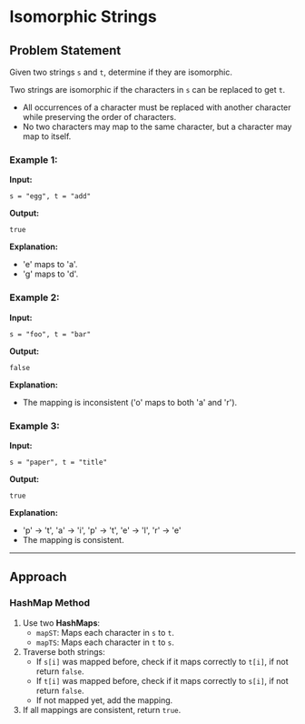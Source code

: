 # Isomorphic Strings

## Problem Statement
Given two strings `s` and `t`, determine if they are isomorphic.

Two strings are isomorphic if the characters in `s` can be replaced to get `t`.

- All occurrences of a character must be replaced with another character while preserving the order of characters.
- No two characters may map to the same character, but a character may map to itself.

### Example 1:
**Input:**
```
s = "egg", t = "add"
```
**Output:**
```
true
```
**Explanation:**
- 'e' maps to 'a'.
- 'g' maps to 'd'.

### Example 2:
**Input:**
```
s = "foo", t = "bar"
```
**Output:**
```
false
```
**Explanation:**
- The mapping is inconsistent ('o' maps to both 'a' and 'r').

### Example 3:
**Input:**
```
s = "paper", t = "title"
```
**Output:**
```
true
```
**Explanation:**
- 'p' → 't', 'a' → 'i', 'p' → 't', 'e' → 'l', 'r' → 'e'
- The mapping is consistent.

---

## Approach

### **HashMap Method**
1. Use two **HashMaps**:
    - `mapST`: Maps each character in `s` to `t`.
    - `mapTS`: Maps each character in `t` to `s`.
2. Traverse both strings:
    - If `s[i]` was mapped before, check if it maps correctly to `t[i]`, if not return `false`.
    - If `t[i]` was mapped before, check if it maps correctly to `s[i]`, if not return `false`.
    - If not mapped yet, add the mapping.
3. If all mappings are consistent, return `true`.